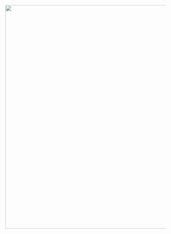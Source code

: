 <p align="center">
  <img src="https://64.media.tumblr.com/dc8f31d65aa5b3516e8aa374ff3936a5/9ac589e31ff8d5d7-16/s1280x1920/377772be16b7d909a9fcd3a2e85d9f93b13b8b0a.pnj" width="700">
</p>




